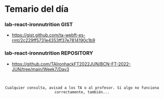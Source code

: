 # Temario del día

### lab-react-ironnutrition GIST
- https://gist.github.com/ta-webft-es-rmt/2c229ff5731e4353ff37e7814190c1b9

### lab-react-ironnutrition REPOSITORY
- https://github.com/TAIronhackFT2022JUN/BCN-FT-2022-JUN/tree/main/Week7/Day3

<br>

<div align="center">

```
Cualquier consulta, avisad a los TA o al profesor. Si algo no funciona correctamente, también...
```

</div>